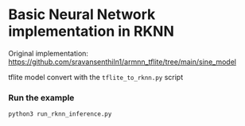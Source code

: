 # Basic Neural Network implementation in RKNN
Original implementation: https://github.com/sravansenthiln1/armnn_tflite/tree/main/sine_model

tflite model convert with the ``tflite_to_rknn.py`` script

### Run the example
```shell
python3 run_rknn_inference.py
```